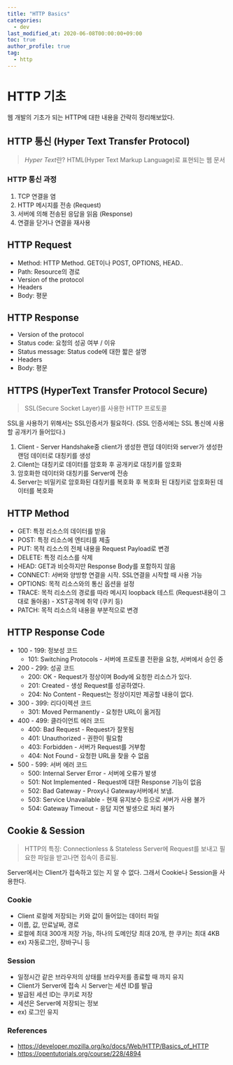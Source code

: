 ```yaml
---
title: "HTTP Basics"
categories: 
  - dev
last_modified_at: 2020-06-08T00:00:00+09:00
toc: true
author_profile: true
tag: 
  - http
---
```


# HTTP 기초

웹 개발의 기초가 되는 HTTP에 대한 내용을 간략히 정리해보았다.

## HTTP 통신 (Hyper Text Transfer Protocol)

> *Hyper Text*란?
> HTML(Hyper Text Markup Language)로 표현되는 웹 문서

### HTTP 통신 과정

1. TCP 연결을 염
2. HTTP 메시지를 전송 (Request)
3. 서버에 의해 전송된 응답을 읽음 (Response)
4. 연결을 닫거나 연결을 재사용

## HTTP Request

* Method: HTTP Method. GET이나 POST, OPTIONS, HEAD..
* Path: Resource의 경로
* Version of the protocol
* Headers
* Body: 평문

## HTTP Response

* Version of the protocol
* Status code: 요청의 성공 여부 / 이유
* Status message: Status code에 대한 짧은 설명
* Headers
* Body: 평문


## HTTPS (HyperText Transfer Protocol Secure)

> SSL(Secure Socket Layer)를 사용한 HTTP 프로토콜

SSL을 사용하기 위해서는 SSL인증서가 필요하다. (SSL 인증서에는 SSL 통신에 사용할 공개키가 들어있다.)

1. Client - Server Handshake중 client가 생성한 랜덤 데이터와 server가 생성한 랜덤 데이터로 대칭키를 생성
2. Cilent는 대칭키로 데이터를 암호화 후 공개키로 대칭키를 암호화
3. 암호화한 데이터와 대칭키를 Server에 전송
4. Server는 비밀키로 암호화된 대칭키를 복호화 후 복호화 된 대칭키로 암호화된 데이터를 복호화

## HTTP Method

* GET: 특정 리소스의 데이터를 받음
* POST: 특정 리소스에 엔티티를 제출
* PUT: 목적 리소스의 전체 내용을 Request Payload로 변경
* DELETE: 특정 리소스를 삭제
* HEAD: GET과 비슷하지만 Response Body를 포함하지 않음
* CONNECT: 서버와 양방향 연결을 시작. SSL연결을 시작할 때 사용 가능
* OPTIONS: 목적 리소스와의 통신 옵션을 설정
* TRACE: 목적 리소스의 경로를 따라 메시지 loopback 테스트 (Request내용이 그대로 돌아옴) - XST공격에 취약 (쿠키 등)
* PATCH: 목적 리소스의 내용을 부분적으로 변경

## HTTP Response Code

* 100 - 199: 정보성 코드
	* 101: Switching Protocols - 서버에 프로토콜 전환을 요청, 서버에서 승인 중
* 200 - 299: 성공 코드
	* 200: OK - Request가 정상이며 Body에 요청한 리소스가 있다.
	* 201: Created - 생성 Request를 성공하였다.
	* 204: No Content - Request는 정상이지만 제공할 내용이 없다.
* 300 - 399: 리다이렉션 코드
	* 301: Moved Permanently - 요청한 URL이 옮겨짐
* 400 - 499: 클라이언트 에러 코드
	* 400: Bad Request - Request가 잘못됨
	* 401: Unauthorized - 권한이 필요함
	* 403: Forbidden - 서버가 Request를 거부함
	* 404: Not Found - 요청한 URL을 찾을 수 없음
* 500 - 599: 서버 에러 코드
	* 500: Internal Server Error - 서버에 오류가 발생
	* 501: Not Implemented - Request에 대한 Response 기능이 없음
	* 502: Bad Gateway - Proxy나 Gateway서버에서 보냄. 
	* 503: Service Unavailable - 현재 유지보수 등으로 서버가 사용 불가
	* 504: Gateway Timeout - 응답 지연 발생으로 처리 불가


## Cookie & Session

> HTTP의 특징: Connectionless & Stateless
> Server에 Request를 보내고 필요한 파일을 받고나면 접속이 종료됨.

Server에서는 Client가 접속하고 있는 지 알 수 없다.
그래서 Cookie나 Session을 사용한다.

### Cookie

* Client 로컬에 저장되는 키와 값이 들어있는 데이터 파일
* 이름, 값, 만료날짜, 경로 
* 로컬에 최대 300개 저장 가능, 하나의 도메인당 최대 20개, 한 쿠키는 최대 4KB
* ex) 자동로그인, 장바구니 등

### Session

* 일정시간 같은 브라우저의 상태를 브라우저를 종료할 때 까지 유지
* Client가 Server에 접속 시 Server는 세션 ID를 발급
* 발급된 세션 ID는 쿠키로 저장
* 세션은 Server에 저장되는 정보
* ex) 로그인 유지

### References
* https://developer.mozilla.org/ko/docs/Web/HTTP/Basics_of_HTTP
* https://opentutorials.org/course/228/4894

